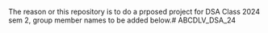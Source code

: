 The reason or this repository is to do a prposed project for DSA Class 2024 sem 2, group member names to be added below.# ABCDLV_DSA_24
